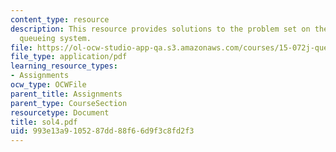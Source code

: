 ```yaml
---
content_type: resource
description: This resource provides solutions to the problem set on the topic G/M/1
  queueing system.
file: https://ol-ocw-studio-app-qa.s3.amazonaws.com/courses/15-072j-queues-theory-and-applications-spring-2006/993e13a9105287dd88f66d9f3c8fd2f3_sol4.pdf
file_type: application/pdf
learning_resource_types:
- Assignments
ocw_type: OCWFile
parent_title: Assignments
parent_type: CourseSection
resourcetype: Document
title: sol4.pdf
uid: 993e13a9-1052-87dd-88f6-6d9f3c8fd2f3
---
```


